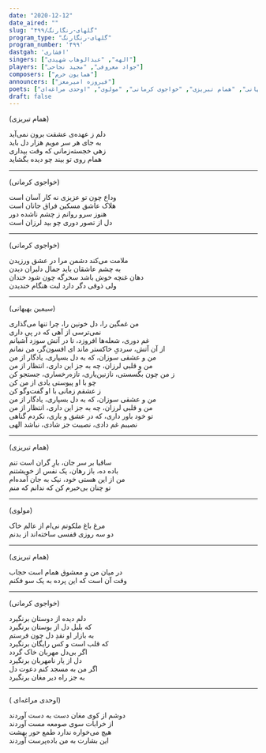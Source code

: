 ```yaml
---
date: "2020-12-12"
date_aired: ""
slug: "گلهای-رنگارنگ/۴۹۹"
program_type: "گلهای-رنگارنگ"
program_number: '۴۹۹'
dastgah: 'افشاری'
singers: ["الهه", "عبدالوهاب شهیدی"]
players: ["جواد معروفی", "مجید نجاحی"]
composers: ["همایون خرم"]
announcers: ["فیروزه امیرمعز"]
poets: ["سیمین بهبهانی", "همام تبریزی", "خواجوی کرمانی", "مولوی", "اوحدی مراغه‌ای"]
draft: false
---
```


(همام تبریزی)  

دلم ز عهده‌ی عشقت برون نمی‌آید  
به جای هر سر مویم هزار دل باید  
زهی خجسته‌زمانی که وقت بیداری  
همام روی تو بیند چو دیده بگشاید  

---  

(خواجوی کرمانی)  

وداع چون تو عزیزی نه كار آسان است  
هلاک عاشق مسکین فراق جانان است  
هنوز سرو روانم ز چشم ناشده دور  
دل از تصور دوری چو بید لرزان است  

---  

(خواجوی کرمانی)  

ملامت می‌کند دشمن مرا در عشق ورزیدن  
به چشم عاشقان باید جمال دلبران دیدن  
دهان غنچه خوش باشد سحرگه چون شود خندان  
ولی ذوقی دگر دارد لبت هنگام خندیدن  

---  

(سیمین بهبهانی)  

من غمگین را، دل خونین را، چرا تنها می‌گذاری  
نمی‌ترسی از آهی که در پی داری  
غم دوری، شعله‌ها افروزد، تا در آتش سوزد آشیانم  
از آن آتش، سردیِ خاکستر ماند ای افسون‌گر، من نمانم  
من و عشقی سوزان، که به دل بسپاری، یادگار از من  
من و قلبی لرزان، چه به جز این داری، انتظار از من  
ز من چون بگسستی، نازنین‌یاری، تازه‌رخساری، جستجو کن  
چو با او پیوستی یادی از من کن  
ز عشقم زمانی با او گفت‌وگو کن  
من و عشقی سوزان، که به دل بسپاری، یادگار از من  
من و قلبی لرزان، چه به جز این داری، انتظار از من  
تو خود باور داری، که در عشق و یاری، نکردم گناهی  
نصیبم غم دادی، نصیبت جز شادی، نباشد الهی  

---  

(همام تبریزی)  

ساقیا بر سر جان، بارِ گران است تنم  
باده ده، باز رهان، یک نفس از خویشتنم  
من از این هستی خود، نیک به جان آمده‌ام  
تو چنان بی‌خبرم کن که ندانم که منم  

---  

(مولوی)  

مرغ باغ ملکوتم نی‌ام از عالم خاک  
دو سه روزی قفسی ساخته‌اند از بدنم  

---  

(همام تبریزی)  

در میان من و معشوق همام است حجاب  
وقت آن است که این پرده به یک سو فکنم  

---  

(خواجوی کرمانی)  

دلم دیده از دوستان برنگیرد  
که بلبل دل از بوستان برنگیرد  
به بازار او نقدِ دل چون فرستم  
که قلب است و کس رایگان برنگیرد  
اگر بی‌دل مهربان خاک گردد  
دل از یار نامهربان برنگیرد  
اگر من به مسجد کنم دعوت دل  
به جز راه دیر مغان برنگیرد  

---  

( اوحدی مراغه‌ای)  

دوشم از کوی مغان دست به دست آوردند  
از خرابات سوی صومعه مست آوردند  
هیچ می‌خواره ندارد طمع حور بهشت  
این بشارت به من باده‌پرست آوردند  
